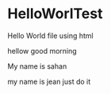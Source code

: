 # HelloWorlTest
Hello World file using html

hellow good morning 


My name is sahan

my name is jean
just do it

